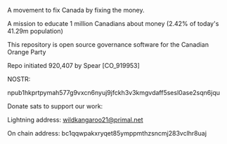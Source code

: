 A movement to fix Canada by fixing the money.

A mission to educate 1 million Canadians about money (2.42% of today's 41.29m population)

This repository is open source governance software for the Canadian Orange Party

Repo initiated 920,407 by Spear [CO_919953]

NOSTR:

npub1hkprtpymah577g9vxcn6nyuj9jfckh3v3kmgvdaff5sesl0ase2sqn6jqu

Donate sats to support our work:

Lightning address: wildkangaroo21@primal.net

On chain address: bc1qqwpakxryqet85ymppmthzsncmj283vclhr8uaj

